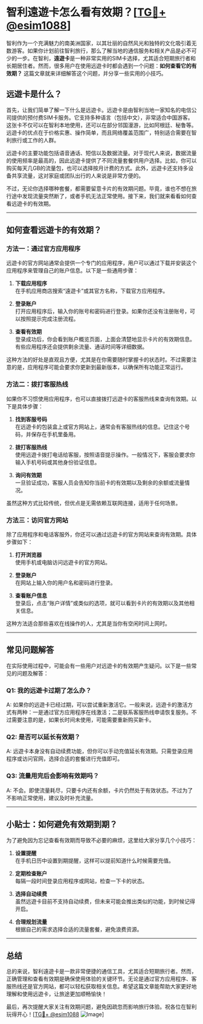 # 智利遠遊卡怎么看有效期？[[TG💪+ @esim1088](https://t.me/s/esim1088)]

智利作为一个充满魅力的南美洲国家，以其壮丽的自然风光和独特的文化吸引着无数游客。如果你计划前往智利旅行，那么了解当地的通信服务和相关产品是必不可少的一步。在智利，**遠遊卡**是一种非常实用的SIM卡选择，尤其适合短期旅行者和长期居住者。然而，很多用户在使用远遊卡时都会遇到一个问题：**如何查看它的有效期？** 这篇文章就来详细解答这个问题，并分享一些实用的小技巧。

## 远遊卡是什么？

首先，让我们简单了解一下什么是远遊卡。远遊卡是由智利当地一家知名的电信公司提供的预付费SIM卡服务。它支持多种语言（包括中文），非常适合中国游客。这张卡不仅可以在智利本地使用，还可以在部分邻国漫游，比如阿根廷、秘鲁等。远遊卡的优点在于价格实惠、操作简单，而且网络覆盖范围广，特别适合需要在智利旅行或工作的人群。

远遊卡的主要功能包括语音通话、短信以及数据流量。对于现代人来说，数据流量的使用频率是最高的，因此远遊卡提供了不同流量套餐供用户选择。比如，你可以购买每天几GB的流量包，也可以选择按月计费的方式。此外，远遊卡还支持多设备共享流量，这对家庭或团队出行的人来说是非常方便的。

不过，无论你选择哪种套餐，都需要留意卡片的有效期问题。毕竟，谁也不想在旅行途中发现流量突然断了，或者手机无法正常使用。接下来，我们就来看看如何查看远遊卡的有效期。

---

## 如何查看远遊卡的有效期？

### 方法一：通过官方应用程序

远遊卡的官方网站通常会提供一个专门的应用程序，用户可以通过下载并安装这个应用程序来管理自己的账户信息。以下是一些通用步骤：

1. **下载应用程序**  
   在手机应用商店搜索“遠遊卡”或其官方名称，下载官方应用程序。
   
2. **登录账户**  
   打开应用程序后，输入你的账号和密码进行登录。如果你还没有注册账号，可以按照提示完成注册流程。

3. **查看有效期**  
   登录成功后，你会看到账户概览页面，上面会清楚地显示卡片的有效期信息。有些应用程序还会提供剩余流量、通话时间等详细数据。

这种方法的好处是直观且方便，尤其是在你需要随时掌握卡的状态时。不过需要注意的是，应用程序可能会要求你更新到最新版本，以确保所有功能正常运行。

### 方法二：拨打客服热线

如果你不习惯使用应用程序，也可以直接拨打远遊卡的客服热线来查询有效期。以下是具体步骤：

1. **找到客服号码**  
   在远遊卡的包装盒上或官方网站上，通常会有客服热线的信息。记住这个号码，并保存在手机里备用。

2. **拨打客服热线**  
   使用远遊卡拨打电话给客服，按照语音提示操作。一般情况下，客服会要求你输入手机号码或其他身份验证信息。

3. **询问有效期**  
   一旦验证成功，客服人员会告知你当前卡的有效期以及剩余的余额或流量情况。

虽然这种方式比较传统，但优点是无需依赖互联网连接，适用于任何场景。

### 方法三：访问官方网站

除了应用程序和电话客服外，你还可以通过远遊卡的官方网站来查询有效期。具体步骤如下：

1. **打开浏览器**  
   使用手机或电脑访问远遊卡的官方网站。

2. **登录账户**  
   在网站上输入你的用户名和密码进行登录。

3. **查看账户信息**  
   登录后，点击“账户详情”或类似的选项，就可以看到卡片的有效期以及其他相关信息。

这种方法适合那些喜欢在线操作的人，尤其是当你有空闲时间上网时。

---

## 常见问题解答

在实际使用过程中，可能会有一些用户对远遊卡的有效期产生疑问。以下是一些常见的问题及解答：

### Q1: 我的远遊卡过期了怎么办？

A: 如果你的远遊卡已经过期，可以尝试重新激活它。一般来说，远遊卡的激活方式有两种：一是通过官方应用程序在线激活；二是联系客服热线申请恢复服务。不过需要注意的是，如果长时间未使用，可能需要重新购买新卡。

### Q2: 是否可以延长有效期？

A: 远遊卡本身没有自动续费功能，但你可以手动充值延长有效期。只需登录应用程序或访问官网，选择合适的套餐进行充值即可。

### Q3: 流量用完后会影响有效期吗？

A: 不会。即使流量耗尽，只要卡内还有余额，卡片仍然处于有效状态。不过为了不影响正常使用，建议及时补充流量。

---

## 小贴士：如何避免有效期到期？

为了避免因为忘记查看有效期而导致不必要的麻烦，这里给大家分享几个小技巧：

1. **设置提醒**  
   在手机日历中设置到期提醒，这样可以提前知道什么时候需要充值。

2. **定期检查账户**  
   每隔一段时间登录应用程序或网站，检查一下卡的状态。

3. **选择自动续费**  
   虽然远遊卡目前不支持自动续费，但未来可能会推出类似的功能，到时候记得开启。

4. **合理规划流量**  
   根据自己的需求选择合适的流量套餐，避免浪费资源。

---

## 总结

总的来说，智利遠遊卡是一款非常便捷的通信工具，尤其适合短期旅行者。然而，正确管理和查看有效期是确保使用体验的关键环节。无论是通过官方应用程序、客服热线还是官方网站，都可以轻松获取相关信息。希望这篇文章能帮助大家更好地理解和使用远遊卡，让旅途更加顺畅愉快！

最后，再次提醒大家关注有效期问题，避免因疏忽而影响旅行体验。祝各位在智利玩得开心！[[TG💪+ @esim1088](https://t.me/s/esim1088) ![Image](https://i.postimg.cc/4NQfJmqS/Snipaste-2025-05-13-00-14-12.png)]